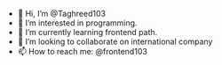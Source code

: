 - 👋 Hi, I’m @Taghreed103
- 👀 I’m interested in programming.
- 🌱 I’m currently learning frontend path.
- 💞️ I’m looking to collaborate on international company 
- 📫 How to reach me: @frontend103

<!---
Taghreed103/Taghreed103 is a ✨ special ✨ repository because its `README.md` (this file) appears on your GitHub profile.
You can click the Preview link to take a look at your changes.
--->
